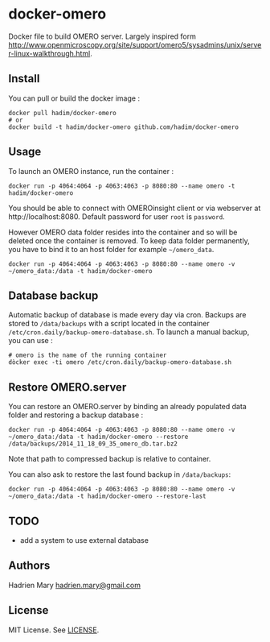 # docker-omero

Docker file to build OMERO server. Largely inspired form http://www.openmicroscopy.org/site/support/omero5/sysadmins/unix/server-linux-walkthrough.html.

## Install

You can pull or build the docker image :

```
docker pull hadim/docker-omero
# or
docker build -t hadim/docker-omero github.com/hadim/docker-omero
```

## Usage

To launch an OMERO instance, run the container :

```
docker run -p 4064:4064 -p 4063:4063 -p 8080:80 --name omero -t hadim/docker-omero
```

You should be able to connect with OMEROinsight client or via webserver at http://localhost:8080. Default password for user `root` is `password`.

However OMERO data folder resides into the container and so will be deleted once the container is removed. To keep data folder permanently, you have to bind it to an host folder for example `~/omero_data`.

```
docker run -p 4064:4064 -p 4063:4063 -p 8080:80 --name omero -v ~/omero_data:/data -t hadim/docker-omero
```

## Database backup

Automatic backup of database is made every day via cron. Backups are stored to `/data/backups` with a script located in the container `/etc/cron.daily/backup-omero-database.sh`. To launch a manual backup, you can use :

```
# omero is the name of the running container
dòcker exec -ti omero /etc/cron.daily/backup-omero-database.sh
```

## Restore OMERO.server

You can restore an OMERO.server by binding an already populated data folder and restoring a backup database :

```
docker run -p 4064:4064 -p 4063:4063 -p 8080:80 --name omero -v ~/omero_data:/data -t hadim/docker-omero --restore /data/backups/2014_11_18_09_35_omero_db.tar.bz2
```

Note that path to compressed backup is relative to container.

You can also ask to restore the last found backup in `/data/backups`:

```
docker run -p 4064:4064 -p 4063:4063 -p 8080:80 --name omero -v ~/omero_data:/data -t hadim/docker-omero --restore-last
```

## TODO

- add a system to use external database

## Authors

Hadrien Mary <hadrien.mary@gmail.com>

## License

MIT License. See [LICENSE](LICENSE).
